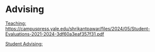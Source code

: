 # Advising

[Teaching:](https://pawar1550.wixsite.com/claflin-courses) https://campuspress.yale.edu/shrikantpawar/files/2024/05/Student-Evaluations-2021-2024-3df60a3eaf357f31.pdf

[Student Advising:](https://www.claflin-computation.com/teaching)
